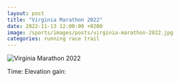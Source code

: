 ```yaml
---
layout: post
title: "Virginia Marathon 2022"
date: 2022-11-13 12:00:00 +0200
image: /sports/images/posts/virginia-marathon-2022.jpg
categories: running race trail
---
```


![Virginia Marathon 2022](/sports/images/posts/virginia-marathon-2022.jpg)

<!-- more -->

Time:
Elevation gain:
